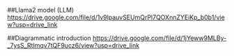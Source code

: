 
##Llama2 model (LLM) 
https://drive.google.com/file/d/1v9lpauvSEUmQrPl7QOXnnZYEiKp_b0b1/view?usp=drive_link

##Diagrammatic introduction
https://drive.google.com/file/d/1jYeww9MLBy-_7ysS_RtImqv7tQF9ucz6/view?usp=drive_link
